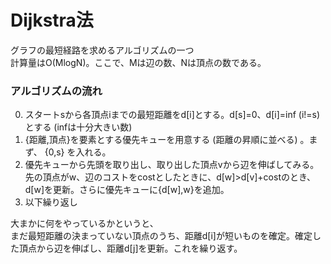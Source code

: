# Dijkstra法

グラフの最短経路を求めるアルゴリズムの一つ  
計算量はO(MlogN)。ここで、Mは辺の数、Nは頂点の数である。  

### アルゴリズムの流れ
0. スタートsから各頂点iまでの最短距離をd[i]とする。d[s]=0、d[i]=inf (i!=s) とする (infは十分大きい数)  
1. {距離,頂点}を要素とする優先キューを用意する (距離の昇順に並べる) 。まず、 {0,s} を入れる。  
2. 優先キューから先頭を取り出し、取り出した頂点vから辺を伸ばしてみる。先の頂点がw、辺のコストをcostとしたときに、d[w]>d[v]+costのとき、d[w]を更新。さらに優先キューに{d[w],w}を追加。　　
3. 以下繰り返し  

大まかに何をやっているかというと、  
まだ最短距離の決まっていない頂点のうち、距離d[i]が短いものを確定。確定した頂点から辺を伸ばし、距離d[j]を更新。これを繰り返す。
